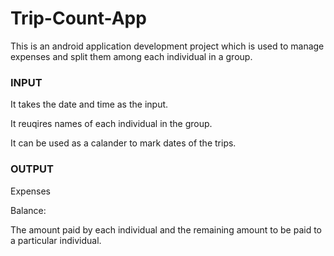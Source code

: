 # Trip-Count-App

This is an android application development project which is used to manage expenses and split them among each individual in a group.

### INPUT

It takes the date and time as the input.

It reuqires names of each individual in the group.

It can be used as a calander to mark dates of the trips.

### OUTPUT

Expenses

Balance:

The amount paid by each individual and the remaining amount to be paid to a particular individual.
